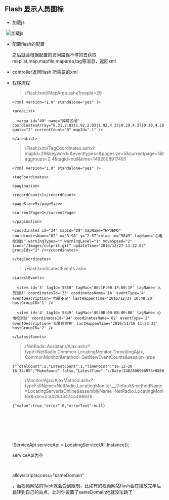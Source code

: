 ## Flash 显示人员图标

* 加载js


​	![加载js](img/flash_1.png)

* 配置flash的配置

   之后就会根据配置的访问路径不停的去获取maplist,map,mapfile,maparea,tag等消息，返回xml

* controller返回flash 所需要的xml




* 程序流程

  > /Flash/xml/MapArea.ashx?mapId=29	

  ```
  <?xml version="1.0" standalone="yes" ?>

  <areaList>

  	<area id="49" name="库房区域"  coordinatesArray="0.31,2.82|1.92,2.83|1.92,4.25|0.29,4.27|0.30,4.28" quota="2" currentCount="0" mapId="-1" />

  </areaList>
  ```

  > /Flash/xml/TagCoordinates.ashx?mapId=29&keyword=&eventtypes=&pagesize=5&currentpage=1&taggroups=2,4&tagid=null&time=1482808917495

  ```
  <?xml version="1.0" standalone="yes" ?> 

  <tagCoordinates>

  <pagination>

  <recordCount>1</recordCount>

  <pageSize>5</pageSize>

  <currentPage>1</currentPage>

  </pagination>

  <coordinates id="34" mapId="29" mapName="WPDEMO" coordinatesName="02" x="3.98" y="2.57"><tag id="5849" tagName="心电检测仪" warningTypes="" warningLevel="1" moveSpeed="2" icon="/Images/culprit.gif" updateTime="2016/12/27 11:22:02"  groupIds="2" /></coordinates>

  </tagCoordinates>
  ```

  > /Flash/xml/LatestEvents.ashx	
  >
  > <?xml version="1.0" standalone="yes" ?>

  ```
  <LatestEvents>

  	<item id='5' tagId='5850' tagMac='00:1F:00:1F:00:1F' tagName='人员测试' coordinatesId='33' coodinatesName='1A' eventType='4' eventDescription='电量不足' lastHappenTime='2016/12/27 10:48:20' hostGroupID='1' />

  	<item id='4' tagId='5849' tagMac='00:BB:00:BB:00:BB' tagName='心电检测仪' coordinatesId='34' coodinatesName='02' eventType='2' eventDescription='无警官监管' lastHappenTime='2016/11/16 11:53:22' hostGroupID='2' />

  </LatestEvents>

  ```

  > /NetRadio.Assistant/Ajax.ashx?type=NetRadio.Common.LocatingMonitor.ThreadingAjax, CommonMonitor&method=GetNewEventCounts&session=true

  ```
  {"TotalCount":2,"LatestCount":1,"TimePoint":"16-12-20 	16:34:09","MakeSound":false,"LatestTime":"\/Date(1482806900973+0800)\/"}
  ```

  > /Monitor/Ajax/AjaxMethod.ashx?typeFullName=NetRadio.LocatingMonitor.__Default&methodName=LocatingServerIsOnline&assemblyName=NetRadio.LocatingMonitor&rdm=0.6429034744498929	

  ```
  {"value":true,"error":0,"errorText":null}
  ```

  ​

  ​

  ​

  IServiceApi serviceApi = LocatingServiceUtil.Instance<IServiceApi>();   

  serviceApi为空

  ​		<add key="ConnectionString" value="Data Source=192.168.2.150;Initial Catalog=demo;User ID=sa;Password=black"/>

  allowscriptaccess="sameDomain"

  ，而视频网站的flash就会受到限制，比如有的视频网站flash会在播放完毕后跳转到自己的站点，此时你设置了sameDomain他就没法跳了